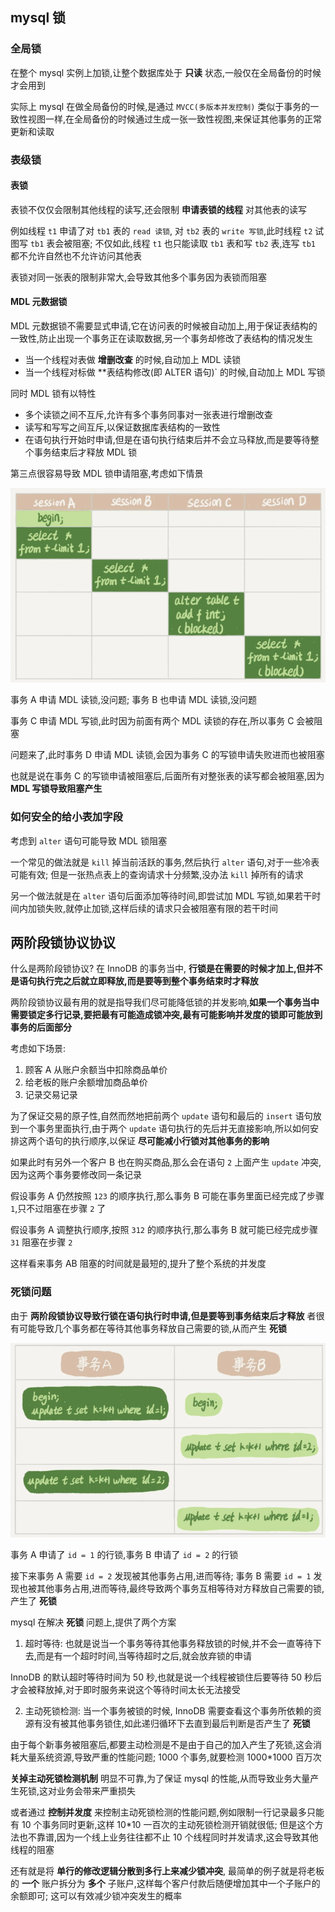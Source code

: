 ## mysql 锁

### 全局锁

在整个 mysql 实例上加锁,让整个数据库处于 **只读** 状态,一般仅在全局备份的时候才会用到

实际上 mysql 在做全局备份的时候,是通过 `MVCC(多版本并发控制)` 类似于事务的一致性视图一样,在全局备份的时候通过生成一张一致性视图,来保证其他事务的正常更新和读取

### 表级锁

#### 表锁

表锁不仅仅会限制其他线程的读写,还会限制 **申请表锁的线程** 对其他表的读写

例如线程 `t1` 申请了对 `tb1` 表的 `read 读锁`, 对 `tb2` 表的 `write 写锁`,此时线程 `t2` 试图写 `tb1` 表会被阻塞; 不仅如此,线程 `t1` 也只能读取 `tb1` 表和写 `tb2` 表,连写 `tb1` 都不允许自然也不允许访问其他表

表锁对同一张表的限制非常大,会导致其他多个事务因为表锁而阻塞

#### MDL 元数据锁

MDL 元数据锁不需要显式申请,它在访问表的时候被自动加上,用于保证表结构的一致性,防止出现一个事务正在读取数据,另一个事务却修改了表结构的情况发生

* 当一个线程对表做 **增删改查** 的时候,自动加上 MDL 读锁
* 当一个线程对标做 **表结构修改(即 ALTER 语句)` 的时候,自动加上 MDL 写锁

同时 MDL 锁有以特性

* 多个读锁之间不互斥,允许有多个事务同事对一张表进行增删改查
* 读写和写写之间互斥,以保证数据库表结构的一致性
* 在语句执行开始时申请,但是在语句执行结束后并不会立马释放,而是要等待整个事务结束后才释放 MDL 锁

第三点很容易导致 MDL 锁申请阻塞,考虑如下情景

![](./pic/Snipaste_2023-05-14_14-42-05.png)

事务 A 申请 MDL 读锁,没问题; 事务 B 也申请 MDL 读锁,没问题

事务 C 申请 MDL 写锁,此时因为前面有两个 MDL 读锁的存在,所以事务 C 会被阻塞

问题来了,此时事务 D 申请 MDL 读锁,会因为事务 C 的写锁申请失败进而也被阻塞

也就是说在事务 C 的写锁申请被阻塞后,后面所有对整张表的读写都会被阻塞,因为 **MDL 写锁导致阻塞产生** 

### 如何安全的给小表加字段

考虑到 `alter` 语句可能导致 MDL 锁阻塞

一个常见的做法就是 `kill` 掉当前活跃的事务,然后执行 `alter` 语句,对于一些冷表可能有效; 但是一张热点表上的查询请求十分频繁,没办法 `kill` 掉所有的请求

另一个做法就是在 `alter` 语句后面添加等待时间,即尝试加 MDL 写锁,如果若干时间内加锁失败,就停止加锁,这样后续的请求只会被阻塞有限的若干时间

## 两阶段锁协议协议

什么是两阶段锁协议? 在 InnoDB 的事务当中, **行锁是在需要的时候才加上,但并不是语句执行完之后就立即释放,而是要等到整个事务结束时才释放**

两阶段锁协议最有用的就是指导我们尽可能降低锁的并发影响,**如果一个事务当中需要锁定多行记录,要把最有可能造成锁冲突,最有可能影响并发度的锁即可能放到事务的后面部分**

考虑如下场景:
1. 顾客 A 从账户余额当中扣除商品单价
2. 给老板的账户余额增加商品单价
3. 记录交易记录

为了保证交易的原子性,自然而然地把前两个 `update` 语句和最后的 `insert` 语句放到一个事务里面执行,由于两个 `update` 语句执行的先后并无直接影响,所以如何安排这两个语句的执行顺序,以保证 **尽可能减小行锁对其他事务的影响**

如果此时有另外一个客户 B 也在购买商品,那么会在语句 `2` 上面产生 `update` 冲突,因为这两个事务要修改同一条记录

假设事务 A 仍然按照 `123` 的顺序执行,那么事务 B 可能在事务里面已经完成了步骤 `1`,只不过阻塞在步骤 `2` 了

假设事务 A 调整执行顺序,按照 `312` 的顺序执行,那么事务 B 就可能已经完成步骤 `31` 阻塞在步骤 `2`

这样看来事务 AB 阻塞的时间就是最短的,提升了整个系统的并发度

### 死锁问题

由于 **两阶段锁协议导致行锁在语句执行时申请,但是要等到事务结束后才释放** 者很有可能导致几个事务都在等待其他事务释放自己需要的锁,从而产生 **死锁** 

![](./pic/Snipaste_2023-05-14_15-13-21.png)

事务 A 申请了 `id = 1` 的行锁,事务 B 申请了 `id = 2` 的行锁

接下来事务 A 需要 `id = 2` 发现被其他事务占用,进而等待; 事务 B 需要 `id = 1` 发现也被其他事务占用,进而等待,最终导致两个事务互相等待对方释放自己需要的锁,产生了 **死锁**

mysql 在解决 **死锁** 问题上,提供了两个方案

1. 超时等待: 也就是说当一个事务等待其他事务释放锁的时候,并不会一直等待下去,而是有一个超时时间,当等待超时之后,就会放弃锁的申请

InnoDB 的默认超时等待时间为 50 秒,也就是说一个线程被锁住后要等待 50 秒后才会被释放掉,对于即时服务来说这个等待时间太长无法接受

2. 主动死锁检测: 当一个事务被锁的时候, InnoDB 需要查看这个事务所依赖的资源有没有被其他事务锁住,如此递归循环下去直到最后判断是否产生了 **死锁**

由于每个新事务被阻塞后,都要主动检测是不是由于自己的加入产生了死锁,这会消耗大量系统资源,导致严重的性能问题; 1000 个事务,就要检测 1000*1000 百万次

**关掉主动死锁检测机制** 明显不可靠,为了保证 mysql 的性能,从而导致业务大量产生死锁,这对业务会带来严重损失

或者通过 **控制并发度** 来控制主动死锁检测的性能问题,例如限制一行记录最多只能有 10 个事务同时更新,这样 10*10 一百次的主动死锁检测开销就很低; 但是这个方法也不靠谱,因为一个线上业务往往都不止 10 个线程同时并发请求,这会导致其他线程的阻塞

还有就是将 **单行的修改逻辑分散到多行上来减少锁冲突**, 最简单的例子就是将老板的 **一个** 账户拆分为 **多个** 子账户,这样每个客户付款后随便增加其中一个子账户的余额即可; 这可以有效减少锁冲突发生的概率